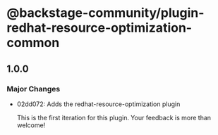 # @backstage-community/plugin-redhat-resource-optimization-common

## 1.0.0

### Major Changes

- 02dd072: Adds the redhat-resource-optimization plugin

  This is the first iteration for this plugin. Your feedback is more than welcome!
